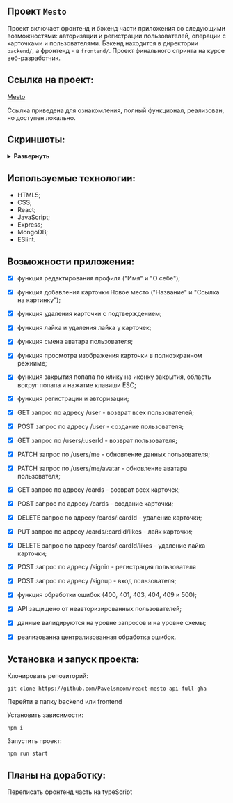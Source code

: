 ## Проект `Mesto`

Проект включает фронтенд и бэкенд части приложения со следующими возможностями: авторизации и регистрации пользователей, операции с карточками и пользователями. Бэкенд находится в директории `backend/`, а фронтенд - в `frontend/`. Проект финального спринта на курсе веб-разработчик.

## Ссылка на проект: 

[Mesto](https://pavelsmcom.github.io/mesto/)

Ссылка приведена для ознакомления, полный функционал, реализован, но доступен локально.

## Скриншоты:

<details><summary><b>Развернуть</b></summary>

[![movies-explorer-frontend](https://pavelsm.com/GitPic/mesto.png)
</details>

## Используемые технологии:

* HTML5;
* CSS;
* React;
* JavaScript;
* Express;
* MongoDB;
* ESlint.

## Возможности приложения:

- [x] функция редактирования профиля ("Имя" и "О себе");
- [x] функция добавления карточки Новое место ("Название" и "Ссылка на картинку");
- [x] функция удаления карточки с подтверждением;
- [x] функция лайка и удаления лайка у карточек;
- [x] функция смена аватара пользователя;
- [x] функция просмотра изображения карточки в полноэкранном режииме;
- [x] функция закрытия попапа по клику на иконку закрытия, область вокруг попапа и нажатие клавиши ESC;
- [x] функция регистрации и авторизации;
- [x] GET запрос по адресу /user - возврат всех пользователей;
- [x] POST запрос по адресу /user - создание пользователя;
- [x] GET запрос по /users/:userId - возврат пользователя;
- [x] PATCH запрос по /users/me - обновление данных пользователя;
- [x] PATCH запрос по /users/me/avatar - обновление аватара пользователя;
- [x] GET запрос по адресу /cards - возврат всех карточек;
- [x] POST запрос по адресу /cards - создание карточки;
- [x] DELETE запрос по адресу /cards/:cardId - удаление карточки;
- [x] PUT запрос по адресу /cards/:cardId/likes - лайк карточки;
- [x] DELETE запрос по адресу /cards/:cardId/likes - удаление лайка карточки;
- [x] POST запрос по адресу /signin - регистрация пользователя
- [x] POST запрос по адресу /signup - вход пользователя;
- [x] функция обработки ошибок (400, 401, 403, 404, 409 и 500);
- [x] API защищено от неавторизированных пользователей;
- [x] данные валидируются на уровне запросов и на уровне схемы;
- [x] реализованна централизованная обработка ошибок.



## Установка и запуск проекта:

Клонировать репозиторий:

    git clone https://github.com/Pavelsmcom/react-mesto-api-full-gha

Перейти в папку backend или frontend

Установить зависимости:

    npm i

Запустить проект:

    npm run start


## Планы на доработку:

Переписать фронтенд часть на typeScript

